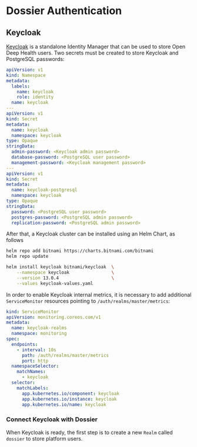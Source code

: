 # Dossier Authentication

## Keycloak

[Keycloak](https://www.keycloak.org/) is a standalone Identity Manager that can be used to store Open Deep Health users. Two secrets must be created to store Keycloak and PostgreSQL passwords:

```yaml
apiVersion: v1
kind: Namespace
metadata:
  labels:
    name: keycloak
    role: identity
  name: keycloak
---
apiVersion: v1
kind: Secret
metadata:
  name: keycloak
  namespace: keycloak
type: Opaque
stringData:
  admin-password: <Keycloak admin password>
  database-password: <PostgreSQL user password>
  management-password: <Keycloak management password>
---
apiVersion: v1
kind: Secret
metadata:
  name: keycloak-postgresql
  namespace: keycloak
type: Opaque
stringData:
  password: <PostgreSQL user password>
  postgres-password: <PostgreSQL admin password>
  replication-password: <PostgreSQL admin password>
```

After that, a Keycloak cluster can be installed using an Helm Chart, as follows

```bash
helm repo add bitnami https://charts.bitnami.com/bitnami
helm repo update

helm install keycloak bitnami/keycloak  \
    --namespace keycloak                \
    --version 13.0.4                    \
    --values keycloak-values.yaml
```

In order to enable Keycloak internal metrics, it is necessary to add additional `ServiceMonitor` resources pointing to `/auth/realms/master/metrics`:

```yaml
kind: ServiceMonitor
apiVersion: monitoring.coreos.com/v1
metadata:
  name: keycloak-realms
  namespace: monitoring
spec:
  endpoints:
    - interval: 10s
      path: /auth/realms/master/metrics
      port: http
  namespaceSelector:
    matchNames:
      - keycloak
  selector:
    matchLabels:
      app.kubernetes.io/component: keycloak
      app.kubernetes.io/instance: keycloak
      app.kubernetes.io/name: keycloak
```

### Connect Keycloak with Dossier

When Keycloak is ready, the first step is to create a new `Realm` called `dossier` to store platform users.

